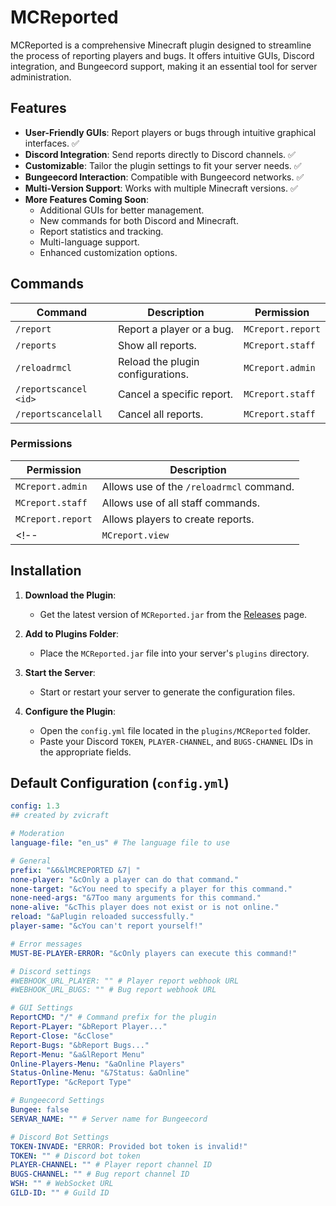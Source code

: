 # MCReported

MCReported is a comprehensive Minecraft plugin designed to streamline the process of reporting players and bugs. It offers intuitive GUIs, Discord integration, and Bungeecord support, making it an essential tool for server administration.

## Features

- **User-Friendly GUIs**: Report players or bugs through intuitive graphical interfaces. ✅
- **Discord Integration**: Send reports directly to Discord channels. ✅
- **Customizable**: Tailor the plugin settings to fit your server needs. ✅
- **Bungeecord Interaction**: Compatible with Bungeecord networks. ✅
- **Multi-Version Support**: Works with multiple Minecraft versions. ✅
- **More Features Coming Soon**:
  - Additional GUIs for better management.
  - New commands for both Discord and Minecraft.
  - Report statistics and tracking.
  - Multi-language support.
  - Enhanced customization options.

## Commands

| Command                | Description                              | Permission         |
|------------------------|------------------------------------------|--------------------|
| `/report`              | Report a player or a bug.                | `MCreport.report`  |
| `/reports`             | Show all reports.                        | `MCreport.staff`   |
| `/reloadrmcl`          | Reload the plugin configurations.        | `MCreport.admin`   |
| `/reportscancel <id>`  | Cancel a specific report.                | `MCreport.staff`   |
| `/reportscancelall`    | Cancel all reports.                      | `MCreport.staff`   |

### Permissions

| Permission            | Description                                  |
|-----------------------|----------------------------------------------|
| `MCreport.admin`      | Allows use of the `/reloadrmcl` command.     |
| `MCreport.staff`      | Allows use of all staff commands.            |
| `MCreport.report`     | Allows players to create reports.            |
<!--| `MCreport.view`       | Allows staff to view all reports.            |-->

## Installation

1. **Download the Plugin**:
   - Get the latest version of `MCReported.jar` from the [Releases](https://github.com/zvicraft/MCreported/releases) page.

2. **Add to Plugins Folder**:
   - Place the `MCReported.jar` file into your server's `plugins` directory.

3. **Start the Server**:
   - Start or restart your server to generate the configuration files.

4. **Configure the Plugin**:
   - Open the `config.yml` file located in the `plugins/MCReported` folder.
   - Paste your Discord `TOKEN`, `PLAYER-CHANNEL`, and `BUGS-CHANNEL` IDs in the appropriate fields.

## Default Configuration (`config.yml`)

```yaml
config: 1.3
## created by zvicraft

# Moderation
language-file: "en_us" # The language file to use

# General
prefix: "&6&lMCREPORTED &7| "
none-player: "&cOnly a player can do that command."
none-target: "&cYou need to specify a player for this command."
none-need-args: "&7Too many arguments for this command."
none-alive: "&cThis player does not exist or is not online."
reload: "&aPlugin reloaded successfully."
player-same: "&cYou can't report yourself!"

# Error messages
MUST-BE-PLAYER-ERROR: "&cOnly players can execute this command!"

# Discord settings
#WEBHOOK_URL_PLAYER: "" # Player report webhook URL
#WEBHOOK_URL_BUGS: "" # Bug report webhook URL

# GUI Settings
ReportCMD: "/" # Command prefix for the plugin
Report-PLayer: "&bReport Player..."
Report-Close: "&cClose"
Report-Bugs: "&bReport Bugs..."
Report-Menu: "&a&lReport Menu"
Online-Players-Menu: "&aOnline Players"
Status-Online-Menu: "&7Status: &aOnline"
ReportType: "&cReport Type"

# Bungeecord Settings
Bungee: false
SERVAR_NAME: "" # Server name for Bungeecord

# Discord Bot Settings
TOKEN-INVADE: "ERROR: Provided bot token is invalid!"
TOKEN: "" # Discord bot token
PLAYER-CHANNEL: "" # Player report channel ID
BUGS-CHANNEL: "" # Bug report channel ID
WSH: "" # WebSocket URL
GILD-ID: "" # Guild ID
